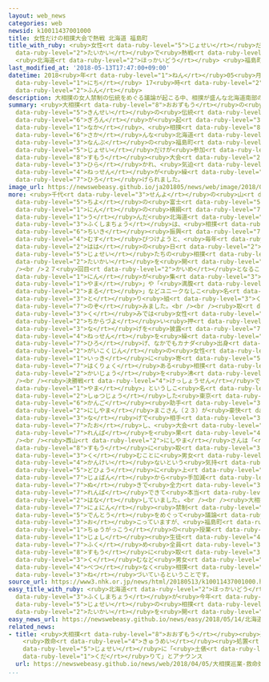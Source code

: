 ```yaml
---
layout: web_news
categories: web
newsid: k10011437001000
title: 女性だけの相撲大会で熱戦 北海道 福島町
title_with_ruby: <ruby>女性<rt data-ruby-level="5">じょせい</rt></ruby>だけの<ruby>相撲<rt data-ruby-level="8">すもう</rt></ruby><ruby>大会<rt
  data-ruby-level="2">たいかい</rt></ruby>で<ruby>熱戦<rt data-ruby-level="4">ねっせん</rt></ruby>
  <ruby>北海道<rt data-ruby-level="2">ほっかいどう</rt></ruby> <ruby>福島町<rt data-ruby-level="3">ふくしまちょう</rt></ruby>
last_modified_at: '2018-05-13T17:47:00+09:00'
datetime: 2018<ruby>年<rt data-ruby-level="1">ねん</rt></ruby>05<ruby>月<rt data-ruby-level="1">がつ</rt></ruby>13<ruby>日<rt
  data-ruby-level="1">にち</rt></ruby> 17<ruby>時<rt data-ruby-level="2">じ</rt></ruby>47<ruby>分<rt
  data-ruby-level="2">ふん</rt></ruby>
description: 大相撲の女人禁制の伝統をめぐる議論が起こる中、相撲が盛んな北海道南部の福島町では、女性だけが参加する相撲大会が開かれ、気迫のこもった熱戦が繰り広げられました。
summary: <ruby>大相撲<rt data-ruby-level="8">おおずもう</rt></ruby>の<ruby>女人<rt data-ruby-level="7">にょにん</rt></ruby><ruby>禁制<rt
  data-ruby-level="5">きんせい</rt></ruby>の<ruby>伝統<rt data-ruby-level="5">でんとう</rt></ruby>をめぐる<ruby>議論<rt
  data-ruby-level="6">ぎろん</rt></ruby>が<ruby>起<rt data-ruby-level="3">お</rt></ruby>こる<ruby>中<rt
  data-ruby-level="1">なか</rt></ruby>、<ruby>相撲<rt data-ruby-level="8">すもう</rt></ruby>が<ruby>盛<rt
  data-ruby-level="6">さか</rt></ruby>んな<ruby>北海道<rt data-ruby-level="2">ほっかいどう</rt></ruby><ruby>南部<rt
  data-ruby-level="3">なんぶ</rt></ruby>の<ruby>福島町<rt data-ruby-level="3">ふくしまちょう</rt></ruby>では、<ruby>女性<rt
  data-ruby-level="5">じょせい</rt></ruby>だけが<ruby>参加<rt data-ruby-level="4">さんか</rt></ruby>する<ruby>相撲<rt
  data-ruby-level="8">すもう</rt></ruby><ruby>大会<rt data-ruby-level="2">たいかい</rt></ruby>が<ruby>開<rt
  data-ruby-level="3">ひら</rt></ruby>かれ、<ruby>気迫<rt data-ruby-level="7">きはく</rt></ruby>のこもった<ruby>熱戦<rt
  data-ruby-level="4">ねっせん</rt></ruby>が<ruby>繰<rt data-ruby-level="7">く</rt></ruby>り<ruby>広<rt
  data-ruby-level="7">ひろ</rt></ruby>げられました。
image_url: https://newswebeasy.github.io/ja201805/news/web/image/2018/05/13/K10011437001_1805131735_1805131747_01_02.jpg
more: <ruby>千代<rt data-ruby-level="3">せんよ</rt></ruby>の<ruby>山<rt data-ruby-level="1">やま</rt></ruby>、<ruby>千代<rt
  data-ruby-level="5">ちよ</rt></ruby>の<ruby>富士<rt data-ruby-level="5">ふじ</rt></ruby>の２<ruby>人<rt
  data-ruby-level="1">にん</rt></ruby>の<ruby>横綱<rt data-ruby-level="7">よこづな</rt></ruby>を<ruby>生<rt
  data-ruby-level="1">う</rt></ruby>んだ<ruby>北海道<rt data-ruby-level="2">ほっかいどう</rt></ruby><ruby>福島町<rt
  data-ruby-level="3">ふくしまちょう</rt></ruby>は、<ruby>相撲<rt data-ruby-level="8">すもう</rt></ruby>を<ruby>地域<rt
  data-ruby-level="6">ちいき</rt></ruby><ruby>振興<rt data-ruby-level="7">しんこう</rt></ruby>に<ruby>結<rt
  data-ruby-level="4">むす</rt></ruby>びつけようと、<ruby>毎年<rt data-ruby-level="2">まいとし</rt></ruby>、<ruby>母<rt
  data-ruby-level="2">はは</rt></ruby>の<ruby>日<rt data-ruby-level="2">ひ</rt></ruby>に<ruby>女性<rt
  data-ruby-level="5">じょせい</rt></ruby>たちの<ruby>相撲<rt data-ruby-level="8">すもう</rt></ruby><ruby>大会<rt
  data-ruby-level="2">たいかい</rt></ruby>を<ruby>開<rt data-ruby-level="3">ひら</rt></ruby>いています。<br
  /><br />２７<ruby>回目<rt data-ruby-level="2">かいめ</rt></ruby>となることしは、<ruby>全国<rt data-ruby-level="3">ぜんこく</rt></ruby>から６０<ruby>人<rt
  data-ruby-level="1">にん</rt></ruby>が<ruby>集<rt data-ruby-level="3">あつ</rt></ruby>まり、「ぽっちゃり<ruby>山<rt
  data-ruby-level="1">やま</rt></ruby>」や「<ruby>満腹<rt data-ruby-level="6">まんぷく</rt></ruby><ruby>丸<rt
  data-ruby-level="2">まる</rt></ruby>」などユニークなしこ<ruby>名<rt data-ruby-level="1">な</rt></ruby>をつけて<ruby>取<rt
  data-ruby-level="3">と</rt></ruby>り<ruby>組<rt data-ruby-level="3">く</rt></ruby>みに<ruby>臨<rt
  data-ruby-level="7">のぞ</rt></ruby>みました。<br /><br /><ruby>取<rt data-ruby-level="3">と</rt></ruby>り<ruby>組<rt
  data-ruby-level="3">く</rt></ruby>みでは<ruby>女性<rt data-ruby-level="5">じょせい</rt></ruby>たちが<ruby>力強<rt
  data-ruby-level="2">ちからづよ</rt></ruby>い<ruby>押<rt data-ruby-level="7">お</rt></ruby>しや<ruby>投<rt
  data-ruby-level="3">な</rt></ruby>げを<ruby>披露<rt data-ruby-level="7">ひろう</rt></ruby>して<ruby>熱戦<rt
  data-ruby-level="4">ねっせん</rt></ruby>を<ruby>繰<rt data-ruby-level="7">く</rt></ruby>り<ruby>広<rt
  data-ruby-level="7">ひろ</rt></ruby>げ、なかでもカナダ<ruby>出身<rt data-ruby-level="3">しゅっしん</rt></ruby>の<ruby>外国人<rt
  data-ruby-level="2">がいこくじん</rt></ruby>の<ruby>女性<rt data-ruby-level="5">じょせい</rt></ruby>は、<ruby>一気<rt
  data-ruby-level="1">いっき</rt></ruby>に<ruby>寄<rt data-ruby-level="5">よ</rt></ruby>る<ruby>迫力<rt
  data-ruby-level="7">はくりょく</rt></ruby>ある<ruby>相撲<rt data-ruby-level="8">すもう</rt></ruby>で<ruby>会場<rt
  data-ruby-level="2">かいじょう</rt></ruby>を<ruby>沸<rt data-ruby-level="7">わ</rt></ruby>かせていました。<br
  /><br /><ruby>決勝戦<rt data-ruby-level="4">けっしょうせん</rt></ruby>では、「まこデラックス<ruby>山<rt
  data-ruby-level="1">やま</rt></ruby>」というしこ<ruby>名<rt data-ruby-level="1">な</rt></ruby>で<ruby>出場<rt
  data-ruby-level="2">しゅつじょう</rt></ruby>した<ruby>東京<rt data-ruby-level="2">とうきょう</rt></ruby>の<ruby>看護<rt
  data-ruby-level="6">かんご</rt></ruby><ruby>助手<rt data-ruby-level="3">じょしゅ</rt></ruby>、<ruby>西山<rt
  data-ruby-level="2">にしやま</rt></ruby>まこさん（２３）が<ruby>豪快<rt data-ruby-level="7">ごうかい</rt></ruby>な<ruby>投<rt
  data-ruby-level="3">な</rt></ruby>げで<ruby>相手<rt data-ruby-level="3">あいて</rt></ruby>を<ruby>倒<rt
  data-ruby-level="7">たお</rt></ruby>し、<ruby>大会<rt data-ruby-level="2">たいかい</rt></ruby>２<ruby>連覇<rt
  data-ruby-level="7">れんぱ</rt></ruby>を<ruby>果<rt data-ruby-level="4">は</rt></ruby>たしました。<br
  /><br /><ruby>西山<rt data-ruby-level="2">にしやま</rt></ruby>さんは「<ruby>本気<rt data-ruby-level="1">ほんき</rt></ruby>で<ruby>相撲<rt
  data-ruby-level="8">すもう</rt></ruby>に<ruby>取<rt data-ruby-level="3">と</rt></ruby>り<ruby>組<rt
  data-ruby-level="3">く</rt></ruby>むことに<ruby>男女<rt data-ruby-level="1">だんじょ</rt></ruby>は<ruby>関係<rt
  data-ruby-level="4">かんけい</rt></ruby>ないという<ruby>気持<rt data-ruby-level="3">きも</rt></ruby>ちで<ruby>土俵<rt
  data-ruby-level="5">どひょう</rt></ruby>に<ruby>上<rt data-ruby-level="1">あ</rt></ruby>がり、<ruby>序盤<rt
  data-ruby-level="7">じょばん</rt></ruby>から<ruby>手加減<rt data-ruby-level="5">てかげん</rt></ruby><ruby>抜<rt
  data-ruby-level="7">ぬ</rt></ruby>きで<ruby>全力<rt data-ruby-level="3">ぜんりょく</rt></ruby>でぶつかった。２<ruby>連覇<rt
  data-ruby-level="7">れんぱ</rt></ruby>できて<ruby>本当<rt data-ruby-level="2">ほんとう</rt></ruby>によかった」と<ruby>話<rt
  data-ruby-level="2">はな</rt></ruby>していました。<br /><br /><ruby>大相撲<rt data-ruby-level="8">おおずもう</rt></ruby>の「<ruby>女人<rt
  data-ruby-level="7">にょにん</rt></ruby><ruby>禁制<rt data-ruby-level="5">きんせい</rt></ruby>」の<ruby>伝統<rt
  data-ruby-level="5">でんとう</rt></ruby>をめぐって<ruby>議論<rt data-ruby-level="6">ぎろん</rt></ruby>が<ruby>起<rt
  data-ruby-level="3">お</rt></ruby>こっていますが、<ruby>福島町<rt data-ruby-level="3">ふくしまちょう</rt></ruby>では<ruby>中学校<rt
  data-ruby-level="1">ちゅうがっこう</rt></ruby>の<ruby>授業<rt data-ruby-level="5">じゅぎょう</rt></ruby>として、<ruby>女子<rt
  data-ruby-level="1">じょし</rt></ruby><ruby>生徒<rt data-ruby-level="4">せいと</rt></ruby>も<ruby>含<rt
  data-ruby-level="7">ふく</rt></ruby>め<ruby>全員<rt data-ruby-level="3">ぜんいん</rt></ruby>が<ruby>相撲<rt
  data-ruby-level="8">すもう</rt></ruby>に<ruby>取<rt data-ruby-level="3">と</rt></ruby>り<ruby>組<rt
  data-ruby-level="3">く</rt></ruby>むなど<ruby>男女<rt data-ruby-level="1">だんじょ</rt></ruby>の<ruby>別<rt
  data-ruby-level="4">べつ</rt></ruby>なく<ruby>相撲<rt data-ruby-level="8">すもう</rt></ruby>が<ruby>根<rt
  data-ruby-level="3">ね</rt></ruby>づいているということです。
source_url: https://www3.nhk.or.jp/news/html/20180513/k10011437001000.html
easy_title_with_ruby: <ruby>北海道<rt data-ruby-level="2">ほっかいどう</rt></ruby><ruby>福島町<rt
  data-ruby-level="3">ふくしまちょう</rt></ruby>が<ruby>今年<rt data-ruby-level="8">ことし</rt></ruby>も<ruby>女性<rt
  data-ruby-level="5">じょせい</rt></ruby>の<ruby>相撲<rt data-ruby-level="8">すもう</rt></ruby><ruby>大会<rt
  data-ruby-level="2">たいかい</rt></ruby>を<ruby>開<rt data-ruby-level="3">ひら</rt></ruby>く
easy_news_url: https://newswebeasy.github.io/news/easy/2018/05/14/北海道福島町が今年も女性の相撲大会を開く
related_news:
- title: <ruby>大相撲<rt data-ruby-level="8">おおずもう</rt></ruby><ruby>巡業<rt data-ruby-level="7">じゅんぎょう</rt></ruby>
    <ruby>救命<rt data-ruby-level="4">きゅうめい</rt></ruby><ruby>処置<rt data-ruby-level="6">しょち</rt></ruby>の<ruby>女性<rt
    data-ruby-level="5">じょせい</rt></ruby>に「<ruby>土俵<rt data-ruby-level="5">どひょう</rt></ruby>から<ruby>下<rt
    data-ruby-level="1">くだ</rt></ruby>りて」とアナウンス
  url: https://newswebeasy.github.io/news/web/2018/04/05/大相撲巡業-救命処置の女性に土俵から下りてとアナウンス
...
```

